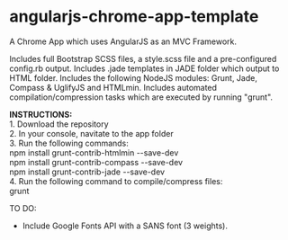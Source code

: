 angularjs-chrome-app-template
=============================

A Chrome App which uses AngularJS as an MVC Framework.

Includes full Bootstrap SCSS files, a style.scss file and a pre-configured config.rb output.
Includes .jade templates in JADE folder which output to HTML folder.
Includes the following NodeJS modules: Grunt, Jade, Compass & UglifyJS and HTMLmin.
Includes automated compilation/compression tasks which are executed by running "grunt".

<b>INSTRUCTIONS:</b>
<br>1. Download the repository
<br>2. In your console, navitate to the app folder
<br>3. Run the following commands:
<br>npm install grunt-contrib-htmlmin --save-dev
<br>npm install grunt-contrib-compass --save-dev
<br>npm install grunt-contrib-jade --save-dev
<br>4. Run the following command to compile/compress files:
<br>grunt

TO DO:
- Include Google Fonts API with a SANS font (3 weights).